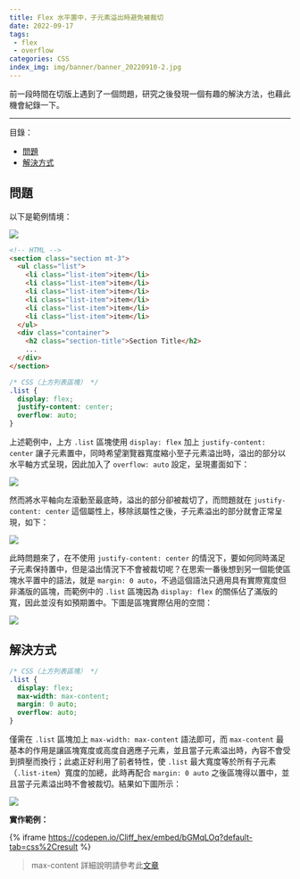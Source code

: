 ```yaml
---
title: Flex 水平置中，子元素溢出時避免被裁切
date: 2022-09-17
tags:
 - flex
 - overflow
categories: CSS
index_img: img/banner/banner_20220910-2.jpg
---
```


前一段時間在切版上遇到了一個問題，研究之後發現一個有趣的解決方法，也藉此機會紀錄一下。

<!--more-->
---
<div class="toc">
<p class="toc-title">目錄：</p>

- [問題](#問題)
- [解決方式](#解決方式)
</div>

## 問題

以下是範例情境：

![](https://i.imgur.com/TK9ZZcF.png)

```html
<!-- HTML -->
<section class="section mt-3">  
  <ul class="list">
    <li class="list-item">item</li>
    <li class="list-item">item</li>
    <li class="list-item">item</li>
    <li class="list-item">item</li>
    <li class="list-item">item</li>
    <li class="list-item">item</li>
  </ul>
  <div class="container">
    <h2 class="section-title">Section Title</h2>
    ...
  </div>
</section>
```

```css
/* CSS（上方列表區塊） */
.list {
  display: flex;
  justify-content: center;
  overflow: auto;
}
```

上述範例中，上方 `.list` 區塊使用 `display: flex` 加上 `justify-content: center` 讓子元素置中，同時希望瀏覽器寬度縮小至子元素溢出時，溢出的部分以水平軸方式呈現，因此加入了 `overflow: auto` 設定，呈現畫面如下：

![](https://i.imgur.com/Sn1BMH4.png)

然而將水平軸向左滾動至最底時，溢出的部分卻被裁切了，而問題就在 `justify-content: center` 這個屬性上，移除該屬性之後，子元素溢出的部分就會正常呈現，如下：

![](https://i.imgur.com/6GYarUd.png)

此時問題來了，在不使用 `justify-content: center` 的情況下，要如何同時滿足子元素保持置中，但是溢出情況下不會被裁切呢？在思索一番後想到另一個能使區塊水平置中的語法，就是 `margin: 0 auto`，不過這個語法只適用具有實際寬度但非滿版的區塊，而範例中的 `.list` 區塊因為 `display: flex` 的關係佔了滿版的寬，因此並沒有如預期置中。下圖是區塊實際佔用的空間：

![](https://i.imgur.com/WnJz6ud.png)

## 解決方式

```css
/* CSS（上方列表區塊） */
.list {
  display: flex;
  max-width: max-content;
  margin: 0 auto;
  overflow: auto;
}
```

僅需在 `.list` 區塊加上 `max-width: max-content` 語法即可，而 `max-content` 最基本的作用是讓區塊寬度或高度自適應子元素，並且當子元素溢出時，內容不會受到擠壓而換行；此處正好利用了前者特性，使 `.list` 最大寬度等於所有子元素（`.list-item`）寬度的加總，此時再配合 `margin: 0 auto` 之後區塊得以置中，並且當子元素溢出時不會被裁切。結果如下圖所示：

![](https://i.imgur.com/MLip3hT.png)

**實作範例：**

{% iframe https://codepen.io/Cliff_hex/embed/bGMqLOq?default-tab=css%2Cresult %}

> max-content 詳細說明請參考此[文章](https://developer.mozilla.org/en-US/docs/Web/CSS/max-content)